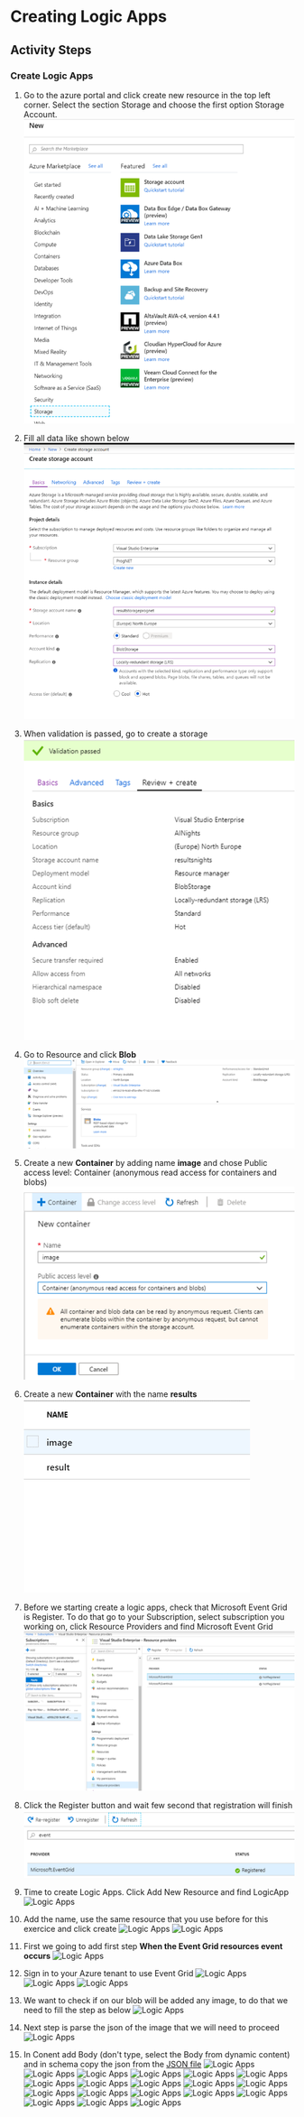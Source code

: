 # Creating Logic Apps

## Activity Steps
### Create Logic Apps

1. Go to the azure portal and click create new resource in the top left corner. Select the section Storage and choose the first option Storage Account.
![Storage Account](../images/04-CreateLogicApp/01.StorageAccount.png)

2. Fill all data like shown below
![Storage Account](../images/04-CreateLogicApp/02.StorageAccount.png)

3. When validation is passed, go to create a storage
![Storage Account](../images/04-CreateLogicApp/03.StorageAccount.png)

4. Go to Resource and click **Blob**
![Storage Account](../images/04-CreateLogicApp/05.StorageAccount.png)

5. Create a new **Container** by adding name **image** and chose Public access level: Container (anonymous read access for containers and blobs)
![Storage Account](../images/04-CreateLogicApp/06.StorageAccount.png)

6. Create a new **Container** with the name **results**
![Storage Account](../images/04-CreateLogicApp/07.StorageAccount.png)

7. Before we starting create a logic apps, check that Microsoft Event Grid is Register. To do that go to your Subscription, select subscription you working on, click Resource Providers and find Microsoft Event Grid
![Logic Apps](../images/04-CreateLogicApp/08.EventGrid.png)

8. Click the Register button and wait few second that registration will finish
![Logic Apps](../images/04-CreateLogicApp/09.EventGrid.png)

9. Time to create Logic Apps. Click Add New Resource and find LogicApp
![Logic Apps](../images/04-CreateLogicApp/10.LogiApp.png)

10. Add the name, use the same resource that you use before for this exercice and click create
![Logic Apps](../images/04-CreateLogicApp/11.LogiApp.png)
![Logic Apps](../images/04-CreateLogicApp/12.LogiApp.png)

11. First we going to add first step **When the Event Grid resources event occurs**
![Logic Apps](../images/04-CreateLogicApp/13.LogiApp.png)

12. Sign in to your Azure tenant to use Event Grid
![Logic Apps](../images/04-CreateLogicApp/14.LogiApp.png)
![Logic Apps](../images/04-CreateLogicApp/15.LogiApp.png)
![Logic Apps](../images/04-CreateLogicApp/16.LogiApp.png)

13. We want to check if on our blob will be added any image, to do that we need to fill the step as below
![Logic Apps](../images/04-CreateLogicApp/18.LogiApp.png)

14. Next step is parse the json of the image that we will need to proceed
![Logic Apps](../images/04-CreateLogicApp/19.LogiApp.png)

15. In Conent add Body (don't type, select the Body from dynamic content) and in schema copy the json from the [JSON file]()
![Logic Apps](../images/04-CreateLogicApp/21.LogiApp.png)
![Logic Apps](../images/04-CreateLogicApp/22.LogiApp.png)
![Logic Apps](../images/04-CreateLogicApp/23.LogiApp.png)
![Logic Apps](../images/04-CreateLogicApp/24.LogiApp.png)
![Logic Apps](../images/04-CreateLogicApp/25.LogiApp.png)
![Logic Apps](../images/04-CreateLogicApp/26.LogiApp.png)
![Logic Apps](../images/04-CreateLogicApp/27.LogiApp.png)
![Logic Apps](../images/04-CreateLogicApp/28.LogiApp.png)
![Logic Apps](../images/04-CreateLogicApp/29.LogiApp.png)
![Logic Apps](../images/04-CreateLogicApp/30.LogiApp.png)
![Logic Apps](../images/04-CreateLogicApp/31.LogiApp.png)
![Logic Apps](../images/04-CreateLogicApp/32.LogiApp.png)
![Logic Apps](../images/04-CreateLogicApp/33.LogiApp.png)
![Logic Apps](../images/04-CreateLogicApp/34.LogiApp.png)
![Logic Apps](../images/04-CreateLogicApp/35.LogiApp.png)
![Logic Apps](../images/04-CreateLogicApp/36.LogiApp.png)
![Logic Apps](../images/04-CreateLogicApp/37.LogiApp.png)
![Logic Apps](../images/04-CreateLogicApp/38.LogiApp.png)
![Logic Apps](../images/04-CreateLogicApp/39.LogiApp.png)